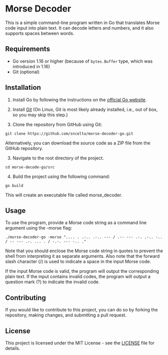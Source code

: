 # Morse Decoder
This is a simple command-line program written in Go that translates Morse code input into plain text. It can decode letters and numbers, and it also supports spaces between words.

## Requirements
  - Go version 1.16 or higher (because of `bytes.Buffer` type, which was introduced in 1.16)
  - Git (optional)
  
## Installation
1. Install Go by following the instructions on the [official Go website](https://golang.org/doc/install).

2. Install [Git](https://git-scm.com/download/win) (On Linux, Git is most likely already installed, i.e., out of box, so you may skip this step.)

2. Clone the repository from GitHub using Git:
```
git clone https://github.com/sncelta/morse-decoder-go.git
```

Alternatively, you can download the source code as a ZIP file from the GitHub repository.

3. Navigate to the root directory of the project.
```
cd morse-decode-go/src
```
4. Build the project using the following command:
```
go build
```
This will create an executable file called morse_decoder.

## Usage
To use the program, provide a Morse code string as a command line argument using the -morse flag:
```
./morse-decoder-go -morse ".... . .-.. .-.. --- / .-- --- .-. .-.. -.. / -- --- .-. ... . / -.-. --- -.. ."
```

Note that you should enclose the Morse code string in quotes to prevent the shell from interpreting it as separate arguments. Also note that the forward slash character (/) is used to indicate a space in the input Morse code.

If the input Morse code is valid, the program will output the corresponding plain text. If the input contains invalid codes, the program will output a question mark (?) to indicate the invalid code.

## Contributing
If you would like to contribute to this project, you can do so by forking the repository, making changes, and submitting a pull request.

## License
This project is licensed under the MIT License - see the [LICENSE](https://github.com/sncelta/morse-decoder-go/blob/main/LICENSE) file for details.
